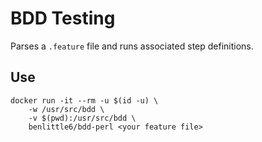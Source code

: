 
# BDD Testing

Parses a `.feature` file and runs associated step definitions.

## Use

    docker run -it --rm -u $(id -u) \
        -w /usr/src/bdd \
        -v $(pwd):/usr/src/bdd \
        benlittle6/bdd-perl <your feature file>


